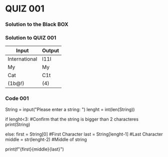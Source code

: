 # QUIZ 001

### Solution to the Black BOX

### Solution to QUIZ 001

| Input         | Output |
|---------------|--------|
| International | I11l   |
| My            | My     |
| Cat           | C1t    |
| (1b@!)        | (4)    |

### Code 001
String = input("Please enter a string: ")
lenght = int(len(String))

if lenght<3:   #Confirm that the string is bigger than 2 characteres
    print(String)

else:
    first = String[0]          #First Character
    last = String[lenght-1]    #Last Character
    middle = str(lenght-2)     #Middle of string

print(f"{first}{middle}{last}")
